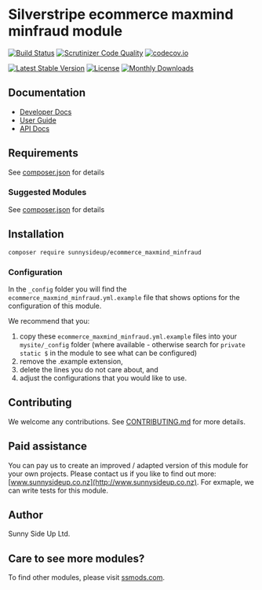 # Silverstripe ecommerce maxmind minfraud module
[![Build Status](https://travis-ci.org/sunnysideup/silverstripe-ecommerce_maxmind_minfraud.svg?branch=master)](https://travis-ci.org/sunnysideup/silverstripe-ecommerce_maxmind_minfraud)
[![Scrutinizer Code Quality](https://scrutinizer-ci.com/g/sunnysideup/silverstripe-ecommerce_maxmind_minfraud/badges/quality-score.png?b=master)](https://scrutinizer-ci.com/g/sunnysideup/silverstripe-ecommerce_maxmind_minfraud/?branch=master)
[![codecov.io](https://codecov.io/github/sunnysideup/silverstripe-ecommerce_maxmind_minfraud/coverage.svg?branch=master)](https://codecov.io/github/sunnysideup/silverstripe-ecommerce_maxmind_minfraud?branch=master)

[![Latest Stable Version](https://poser.pugx.org/sunnysideup/ecommerce_maxmind_minfraud/version)](https://packagist.org/packages/sunnysideup/ecommerce_maxmind_minfraud)
[![License](https://poser.pugx.org/sunnysideup/ecommerce_maxmind_minfraud/license)](https://packagist.org/packages/sunnysideup/ecommerce_maxmind_minfraud)
[![Monthly Downloads](https://poser.pugx.org/sunnysideup/ecommerce_maxmind_minfraud/d/monthly)](https://packagist.org/packages/sunnysideup/ecommerce_maxmind_minfraud)


## Documentation



 * [Developer Docs](docs/en/INDEX.md)
 * [User Guide](docs/en/userguide.md)
 * [API Docs](http://docs.ssmods.com/sunnysideup/ecommerce_maxmind_minfraud/classes.xhtml)


## Requirements



See [composer.json](composer.json) for details


### Suggested Modules



See [composer.json](composer.json) for details


## Installation


```
composer require sunnysideup/ecommerce_maxmind_minfraud
```

### Configuration



In the `_config` folder you will find the `ecommerce_maxmind_minfraud.yml.example`
file that shows options for the configuration of this module.

We recommend that you:

  1. copy these `ecommerce_maxmind_minfraud.yml.example` files into your
`mysite/_config` folder (where available - otherwise search for `private static $` in the module to see what can be configured)
  2. remove the .example extension,
  3. delete the lines you do not care about, and
  4. adjust the configurations that you would like to use.


## Contributing



We welcome any contributions. See [CONTRIBUTING.md](CONTRIBUTING.md) for more details.

## Paid assistance



You can pay us to create an improved / adapted version of this module for your own projects.  Please contact us if you like to find out more: [www.sunnysideup.co.nz](http://www.sunnysideup.co.nz).  For exmaple, we can write tests for this module.  

## Author



Sunny Side Up Ltd.


## Care to see more modules?

To find other modules, please visit [ssmods.com](http://ssmods.com/).
